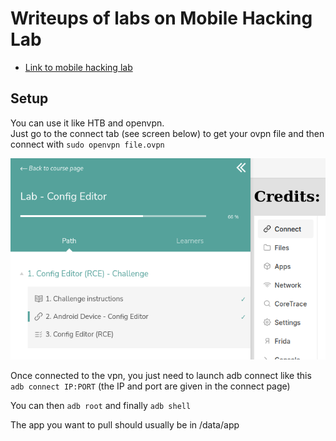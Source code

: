 # Writeups of labs on Mobile Hacking Lab

- [Link to mobile hacking lab](https://www.mobilehackinglab.com)

## Setup

You can use it like HTB and openvpn.  
Just go to the connect tab (see screen below) to get your ovpn file and then connect with `sudo openvpn file.ovpn`  

![Connect tab](../.res/2024-03-14-15-33-05.png)  

Once connected to the vpn, you just need to launch adb connect like this `adb connect IP:PORT` (the IP and port are given in the connect page)  

You can then `adb root` and finally `adb shell`  

The app you want to pull should usually be in /data/app